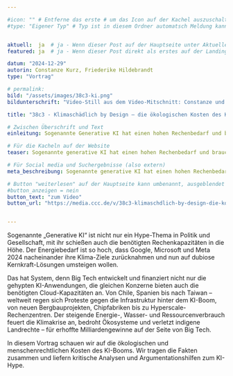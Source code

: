 ```yaml
---

#icon: "" # Entferne das erste # um das Icon auf der Kachel auszuschalten
#type: "Eigener Typ" # Typ ist in diesem Ordner automatsch Meldung kann aber hier überschrieben werden z.B. mit "Veröffentlichung" - der Typ erscheint in der Kachel über der Überschrift


aktuell:  ja  # ja - Wenn dieser Post auf der Hauptseite unter Aktuelles auftauchen soll (falls er nicht featured ist)
featured: ja  # ja - Wenn dieser Post direkt als erstes auf der Landing Page angezeigt werden soll

datum: "2024-12-29"
autorin: Constanze Kurz, Friederike Hildebrandt 
type: "Vortrag"

# permalink:
bild: "/assets/images/38c3-ki.png"
bildunterschrift: "Video-Still aus dem Video-Mitschnitt: Constanze und Friederike auf der Bühne."

title: "38c3 - Klimaschädlich by Design – die ökologischen Kosten des KI-Hypes"

# Zwischen Überschrift und Text
einleitung: Sogenannte Generative KI hat einen hohen Rechenbedarf und braucht damit automatisch viel Energie. Wir wollen zeigen, was die AI-Bubble uns alle bisher an Ressourcen gekostet hat. Wer verdient sich daran dumm und dusslig? Und wer trägt die ökologischen und sozialen Kosten?

# Für die Kacheln auf der Website
teaser: Sogenannte generative KI hat einen hohen Rechenbedarf und braucht damit automatisch viel Energie. Wir tragen Quellen zum Energie-, Wasser- und Ressourcenverbrauch zusammen. 

# Für Social media und Suchergebnisse (also extern)
meta_beschreibung: Sogenannte generative KI hat einen hohen Rechenbedarf und braucht damit automatisch viel Energie. Wir tragen Quellen zusammen. 

# Button "weiterlesen" auf der Hauptseite kann umbenannt, ausgeblendet und zu anderer z.B. Externer URL zeigen
#button_anzeigen = nein 
button_text: "zum Video"
button_url: "https://media.ccc.de/v/38c3-klimaschdlich-by-design-die-kologischen-kosten-des-ki-hypes"


---
```

Sogenannte „Generative KI“ ist nicht nur ein Hype-Thema in Politik und Gesellschaft, mit ihr schießen auch die benötigten Rechenkapazitäten in die Höhe. Der Energiebedarf ist so hoch, dass Google, Microsoft und Meta 2024 nacheinander ihre Klima-Ziele zurücknahmen und nun auf dubiose Kernkraft-Lösungen umsteigen wollen.

Das hat System, denn Big Tech entwickelt und finanziert nicht nur die gehypten KI-Anwendungen, die gleichen Konzerne bieten auch die benötigten Cloud-Kapazitäten an. Von Chile, Spanien bis nach Taiwan – weltweit regen sich Proteste gegen die Infrastruktur hinter dem KI-Boom, von neuen Bergbauprojekten, Chipfabriken bis zu Hyperscale-Rechenzentren. Der steigende Energie-, Wasser- und Ressourcenverbrauch feuert die Klimakrise an, bedroht Ökosysteme und verletzt indigene Landrechte – für erhoffte Milliardengewinne auf der Seite von Big Tech.

In diesem Vortrag schauen wir auf die ökologischen und menschenrechtlichen Kosten des KI-Booms. Wir tragen die Fakten zusammen und liefern kritische Analysen und Argumentationshilfen zum KI-Hype.

